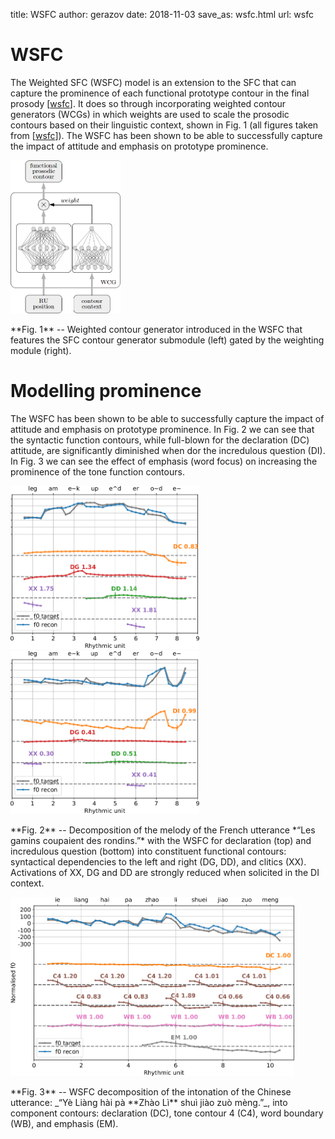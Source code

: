 title: WSFC
author: gerazov
date: 2018-11-03
save_as: wsfc.html
url: wsfc

# WSFC

The Weighted SFC (WSFC) model is an extension to the SFC that can capture the prominence of each functional prototype contour in the final prosody \[[wsfc]({filename}refs.md)\]. It does so through incorporating weighted contour generators (WCGs) in which weights are used to scale the prosodic contours based on their linguistic context, shown in Fig. 1 (all figures taken from \[[wsfc]({filename}refs.md)\]). The WSFC has been shown to be able to successfully capture the impact of attitude and emphasis on prototype prominence.

<img class="center" style="width: 35%;" src="/images/wsfc_wcg.png">
<p class="caption">
**Fig. 1** -- Weighted contour generator introduced in the WSFC
that features the SFC contour generator submodule (left) gated by the
weighting module (right).
</p>

# Modelling prominence

The WSFC has been shown to be able to successfully capture the impact of attitude and emphasis on prototype prominence. In Fig. 2 we can see that the syntactic function contours, while full-blown for the declaration (DC) attitude, are significantly diminished when dor the incredulous question (DI). In Fig. 3 we can see the effect of emphasis (word focus) on increasing the prominence of the tone function contours.

<img class="center" style="width: 60%;" src="/images/wsfc_dc.png">
<img class="center" style="width: 60%;" src="/images/wsfc_di.png">
<p class="caption">
**Fig. 2** -- Decomposition of the melody of the French utterance *“Les gamins coupaient des rondins.”* with the WSFC for declaration (top) and incredulous question (bottom) into constituent functional contours: syntactical dependencies to the left and right (DG, DD), and clitics (XX). Activations of XX, DG and DD are strongly reduced when solicited in the DI context.
</p>

<img class="center" style="width: 90%;" src="/images/wsfc_chen.png">
<p class="caption">
**Fig. 3** -- WSFC decomposition of the intonation of the Chinese utterance: _“Yè Liàng hài pà **Zhào Lì** shuì jiào zuò mèng.”_, into component contours: declaration (DC), tone contour 4 (C4), word boundary (WB), and emphasis (EM).
</p>
